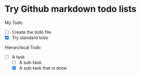 # Try Github markdown todo lists

My Todo
- [ ] Create the todo file
- [x] Try standard todo

Hierarchical Todo
- [ ] A task
  - [ ] A sub-task
  - [x] A sub-task that is done
